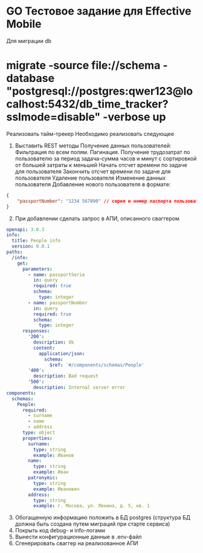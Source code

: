 GO Тестовое задание для Effective Mobile
===================

Для миграции db

# migrate -source file://schema -database "postgresql://postgres:qwer123@localhost:5432/db_time_tracker?sslmode=disable" -verbose up

Реализовать тайм-трекер 
Необходимо реализовать следующее


1. Выставить REST методы
Получение данных пользователей:
Фильтрация по всем полям.
Пагинация.
Получение трудозатрат по пользователю за период задача-сумма часов и минут с сортировкой от большей затраты к меньшей
Начать отсчет времени по задаче для пользователя
Закончить отсчет времени по задаче для пользователя
Удаление пользователя
Изменение данных пользователя
Добавление нового пользователя в формате:
```json
{
	"passportNumber": "1234 567890" // серия и номер паспорта пользователя
}
```
2. При добавлении сделать запрос в АПИ, описанного сваггером
```yaml
openapi: 3.0.3
info:
  title: People info
  version: 0.0.1
paths:
  /info:
    get:
      parameters:
        - name: passportSerie
          in: query
          required: true
          schema:
            type: integer
        - name: passportNumber
          in: query
          required: true
          schema:
            type: integer
      responses:
        '200':
          description: Ok
          content:
            application/json:
              schema:
                $ref: '#/components/schemas/People'
        '400':
          description: Bad request
        '500':
          description: Internal server error
components:
  schemas:
    People:
      required:
        - surname
        - name
        - address
      type: object
      properties:
        surname:
          type: string
          example: Иванов
        name:
          type: string
          example: Иван
        patronymic:
          type: string
          example: Иванович
        address:
          type: string
          example: г. Москва, ул. Ленина, д. 5, кв. 1
```
3. Обогащенную информацию положить в БД postgres (структура БД должна быть создана путем миграций при старте сервиса)
4. Покрыть код debug- и info-логами
5. Вынести конфигурационные данные в .env-файл
6. Сгенерировать сваггер на реализованное АПИ
